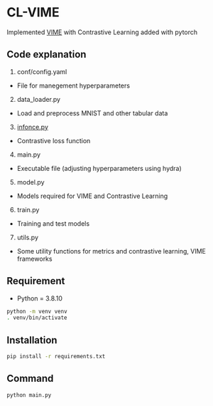 # CL-VIME
Implemented [VIME](https://proceedings.neurips.cc/paper/2020/file/7d97667a3e056acab9aaf653807b4a03-Paper.pdf) with Contrastive Learning added with pytorch


## Code explanation
1. conf/config.yaml
  - File for manegement hyperparameters
2. data_loader.py
  - Load and preprocess MNIST and other tabular data
3. [infonce.py](https://github.com/RElbers/info-nce-pytorch)
  - Contrastive loss function
4. main.py
  - Executable file (adjusting hyperparameters using hydra)
5. model.py
  - Models required for VIME and Contrastive Learning
6. train.py
  - Training and test models
7. utils.py
  - Some utility functions for metrics and contrastive learning, VIME frameworks


## Requirement
- Python = 3.8.10

```bash
python -m venv venv
. venv/bin/activate
```

## Installation
```bash
pip install -r requirements.txt
```

## Command
```bash
python main.py
```

